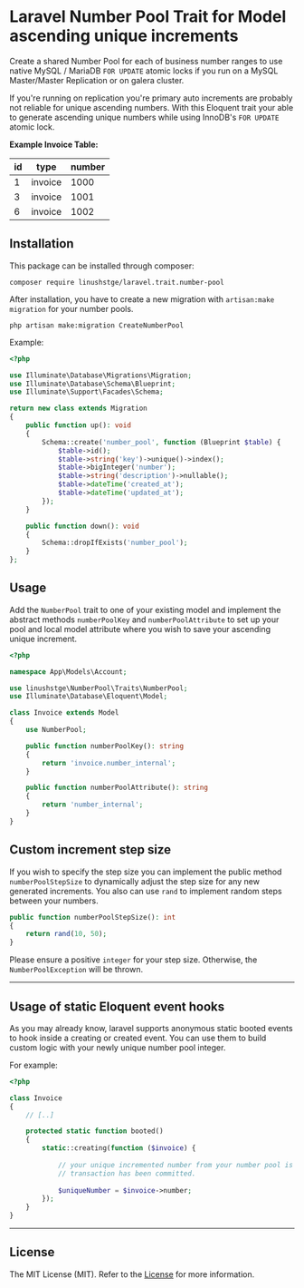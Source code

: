 # Laravel Number Pool Trait for Model ascending unique increments

Create a shared Number Pool for each of business number ranges to use native MySQL / MariaDB ``FOR UPDATE`` atomic locks if you run on a MySQL Master/Master Replication or on galera cluster.

If you're running on replication you're primary auto increments are probably not reliable for unique ascending numbers. 
With this Eloquent trait your able to generate ascending unique numbers while using InnoDB's ``FOR UPDATE`` atomic lock.

**Example Invoice Table:**

| id | type    | number |
|----|---------|--------|
| 1  | invoice | 1000   |
| 3  | invoice | 1001   |
| 6  | invoice | 1002   |

## Installation
This package can be installed through composer:

``` shell
composer require linushstge/laravel.trait.number-pool
```

After installation, you have to create a new migration with ``artisan:make migration`` for your number pools.

``` shell
php artisan make:migration CreateNumberPool
```

Example:

``` php
<?php

use Illuminate\Database\Migrations\Migration;
use Illuminate\Database\Schema\Blueprint;
use Illuminate\Support\Facades\Schema;

return new class extends Migration
{
    public function up(): void
    {
        Schema::create('number_pool', function (Blueprint $table) {
            $table->id();
            $table->string('key')->unique()->index();
            $table->bigInteger('number');
            $table->string('description')->nullable();
            $table->dateTime('created_at');
            $table->dateTime('updated_at');
        });
    }

    public function down(): void
    {
        Schema::dropIfExists('number_pool');
    }
};
```

## Usage

Add the ```NumberPool``` trait to one of your existing model and implement 
the abstract methods ``numberPoolKey`` and ``numberPoolAttribute`` to set up your pool and local
model attribute where you wish to save your ascending unique increment.

``` php
<?php

namespace App\Models\Account;

use linushstge\NumberPool\Traits\NumberPool;
use Illuminate\Database\Eloquent\Model;

class Invoice extends Model
{
    use NumberPool;

    public function numberPoolKey(): string
    {
        return 'invoice.number_internal';
    }

    public function numberPoolAttribute(): string
    {
        return 'number_internal';
    }
}
```

## Custom increment step size

If you wish to specify the step size you can implement the public method ```numberPoolStepSize``` 
to dynamically adjust the step size for any new generated increments. You also can use ``rand`` to implement
random steps between your numbers.

``` php
public function numberPoolStepSize(): int
{
    return rand(10, 50);
}
```
Please ensure a positive ```integer``` for your step size. Otherwise, the ``NumberPoolException`` will be thrown.

---

## Usage of static Eloquent event hooks

As you may already know, laravel supports anonymous static booted events to hook inside a creating or created event.
You can use them to build custom logic with your newly unique number pool integer. 

For example:

``` php
<?php

class Invoice
{
    // [..]

    protected static function booted()
    {
        static::creating(function ($invoice) {
        
            // your unique incremented number from your number pool is already available before the 
            // transaction has been committed.
            
            $uniqueNumber = $invoice->number;
        });
    }
}
```

---
## License
The MIT License (MIT). Refer to the [License](https://github.com/linushstge/laravel.trait.number-pool/blob/main/LICENSE) for more information.